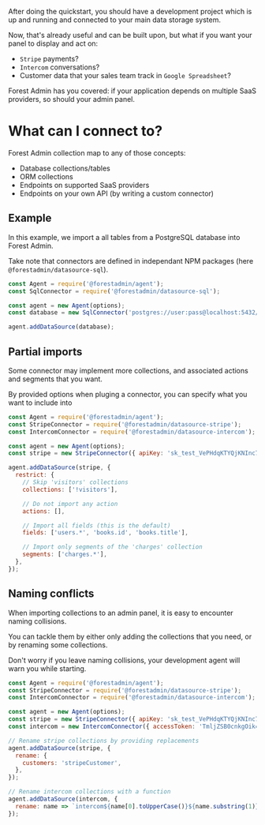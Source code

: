 After doing the quickstart, you should have a development project which is up and running and connected to your main data storage system.

Now, that's already useful and can be built upon, but what if you want your panel to display and act on:

- `Stripe` payments?
- `Intercom` conversations?
- Customer data that your sales team track in `Google Spreadsheet`?

Forest Admin has you covered: if your application depends on multiple SaaS providers, so should your admin panel.

# What can I connect to?

Forest Admin collection map to any of those concepts:

- Database collections/tables
- ORM collections
- Endpoints on supported SaaS providers
- Endpoints on your own API (by writing a custom connector)

## Example

In this example, we import a all tables from a PostgreSQL database into Forest Admin.

Take note that connectors are defined in independant NPM packages (here `@forestadmin/datasource-sql`).

```javascript
const Agent = require('@forestadmin/agent');
const SqlConnector = require('@forestadmin/datasource-sql');

const agent = new Agent(options);
const database = new SqlConnector('postgres://user:pass@localhost:5432/mySchema');

agent.addDataSource(database);
```

## Partial imports

Some connector may implement more collections, and associated actions and segments that you want.

By provided options when pluging a connector, you can specify what you want to include into

```javascript
const Agent = require('@forestadmin/agent');
const StripeConnector = require('@forestadmin/datasource-stripe');
const IntercomConnector = require('@forestadmin/datasource-intercom');

const agent = new Agent(options);
const stripe = new StripeConnector({ apiKey: 'sk_test_VePHdqKTYQjKNInc7u56JBrQ' });

agent.addDataSource(stripe, {
  restrict: {
    // Skip 'visitors' collections
    collections: ['!visitors'],

    // Do not import any action
    actions: [],

    // Import all fields (this is the default)
    fields: ['users.*', 'books.id', 'books.title'],

    // Import only segments of the 'charges' collection
    segments: ['charges.*'],
  },
});
```

## Naming conflicts

When importing collections to an admin panel, it is easy to encounter naming collisions.

You can tackle them by either only adding the collections that you need, or by renaming some collections.

Don't worry if you leave naming collisions, your development agent will warn you while starting.

```javascript
const Agent = require('@forestadmin/agent');
const StripeConnector = require('@forestadmin/datasource-stripe');
const IntercomConnector = require('@forestadmin/datasource-intercom');

const agent = new Agent(options);
const stripe = new StripeConnector({ apiKey: 'sk_test_VePHdqKTYQjKNInc7u56JBrQ' });
const intercom = new IntercomConnector({ accessToken: 'TmljZSB0cnkgOik=' });

// Rename stripe collections by providing replacements
agent.addDataSource(stripe, {
  rename: {
    customers: 'stripeCustomer',
  },
});

// Rename intercom collections with a function
agent.addDataSource(intercom, {
  rename: name => `intercom${name[0].toUpperCase()}${name.substring(1)}`,
});
```
